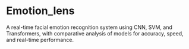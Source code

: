 # Emotion_lens
A real-time facial emotion recognition system using CNN, SVM, and Transformers, with comparative analysis of models for accuracy, speed, and real-time performance.
